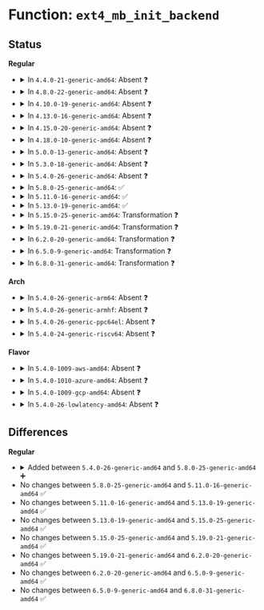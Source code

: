 # Function: <code>ext4_mb_init_backend</code>

## Status
<b>Regular</b>
<ul>
<li>
<details>
<summary>In <code>4.4.0-21-generic-amd64</code>: Absent ❓</summary>

```json
{
  "name": "ext4_mb_init_backend",
  "collision_type": "Unique Static",
  "inline_type": "Full",
  "funcs": [
    {
      "addr": 18446744071581808086,
      "name": "ext4_mb_init_backend",
      "external": false,
      "loc": "fs/ext4/mballoc.c:2476",
      "file": "fs/ext4/mballoc.c",
      "inline": "not declared, inlined",
      "caller_inline": [
        "fs/ext4/mballoc.c:ext4_mb_init"
      ],
      "caller_func": []
    }
  ],
  "symbols": []
}
```
</details>
</li>
<li>
<details>
<summary>In <code>4.8.0-22-generic-amd64</code>: Absent ❓</summary>

```json
{
  "name": "ext4_mb_init_backend",
  "collision_type": "Unique Static",
  "inline_type": "Full",
  "funcs": [
    {
      "addr": 18446744071582002498,
      "name": "ext4_mb_init_backend",
      "external": false,
      "loc": "fs/ext4/mballoc.c:2484",
      "file": "fs/ext4/mballoc.c",
      "inline": "not declared, inlined",
      "caller_inline": [
        "fs/ext4/mballoc.c:ext4_mb_init"
      ],
      "caller_func": []
    }
  ],
  "symbols": []
}
```
</details>
</li>
<li>
<details>
<summary>In <code>4.10.0-19-generic-amd64</code>: Absent ❓</summary>

```json
{
  "name": "ext4_mb_init_backend",
  "collision_type": "Unique Static",
  "inline_type": "Full",
  "funcs": [
    {
      "addr": 18446744071582092515,
      "name": "ext4_mb_init_backend",
      "external": false,
      "loc": "fs/ext4/mballoc.c:2484",
      "file": "fs/ext4/mballoc.c",
      "inline": "not declared, inlined",
      "caller_inline": [
        "fs/ext4/mballoc.c:ext4_mb_init"
      ],
      "caller_func": []
    }
  ],
  "symbols": []
}
```
</details>
</li>
<li>
<details>
<summary>In <code>4.13.0-16-generic-amd64</code>: Absent ❓</summary>

```json
{
  "name": "ext4_mb_init_backend",
  "collision_type": "Unique Static",
  "inline_type": "Full",
  "funcs": [
    {
      "addr": 18446744071582055550,
      "name": "ext4_mb_init_backend",
      "external": false,
      "loc": "fs/ext4/mballoc.c:2498",
      "file": "fs/ext4/mballoc.c",
      "inline": "not declared, inlined",
      "caller_inline": [
        "fs/ext4/mballoc.c:ext4_mb_init"
      ],
      "caller_func": []
    }
  ],
  "symbols": []
}
```
</details>
</li>
<li>
<details>
<summary>In <code>4.15.0-20-generic-amd64</code>: Absent ❓</summary>

```json
{
  "name": "ext4_mb_init_backend",
  "collision_type": "Unique Static",
  "inline_type": "Full",
  "funcs": [
    {
      "addr": 18446744071582206805,
      "name": "ext4_mb_init_backend",
      "external": false,
      "loc": "fs/ext4/mballoc.c:2498",
      "file": "fs/ext4/mballoc.c",
      "inline": "not declared, inlined",
      "caller_inline": [
        "fs/ext4/mballoc.c:ext4_mb_init"
      ],
      "caller_func": []
    }
  ],
  "symbols": []
}
```
</details>
</li>
<li>
<details>
<summary>In <code>4.18.0-10-generic-amd64</code>: Absent ❓</summary>

```json
{
  "name": "ext4_mb_init_backend",
  "collision_type": "Unique Static",
  "inline_type": "Full",
  "funcs": [
    {
      "addr": 18446744071582395877,
      "name": "ext4_mb_init_backend",
      "external": false,
      "loc": "fs/ext4/mballoc.c:2468",
      "file": "fs/ext4/mballoc.c",
      "inline": "not declared, inlined",
      "caller_inline": [
        "fs/ext4/mballoc.c:ext4_mb_init"
      ],
      "caller_func": []
    }
  ],
  "symbols": []
}
```
</details>
</li>
<li>
<details>
<summary>In <code>5.0.0-13-generic-amd64</code>: Absent ❓</summary>

```json
{
  "name": "ext4_mb_init_backend",
  "collision_type": "Unique Static",
  "inline_type": "Full",
  "funcs": [
    {
      "addr": 18446744071582494709,
      "name": "ext4_mb_init_backend",
      "external": false,
      "loc": "fs/ext4/mballoc.c:2468",
      "file": "fs/ext4/mballoc.c",
      "inline": "not declared, inlined",
      "caller_inline": [
        "fs/ext4/mballoc.c:ext4_mb_init"
      ],
      "caller_func": []
    }
  ],
  "symbols": []
}
```
</details>
</li>
<li>
<details>
<summary>In <code>5.3.0-18-generic-amd64</code>: Absent ❓</summary>

```json
{
  "name": "ext4_mb_init_backend",
  "collision_type": "Unique Static",
  "inline_type": "Full",
  "funcs": [
    {
      "addr": 18446744071582667155,
      "name": "ext4_mb_init_backend",
      "external": false,
      "loc": "fs/ext4/mballoc.c:2468",
      "file": "fs/ext4/mballoc.c",
      "inline": "not declared, inlined",
      "caller_inline": [
        "fs/ext4/mballoc.c:ext4_mb_init"
      ],
      "caller_func": []
    }
  ],
  "symbols": []
}
```
</details>
</li>
<li>
<details>
<summary>In <code>5.4.0-26-generic-amd64</code>: Absent ❓</summary>

```json
{
  "name": "ext4_mb_init_backend",
  "collision_type": "Unique Static",
  "inline_type": "Full",
  "funcs": [
    {
      "addr": 18446744071582769155,
      "name": "ext4_mb_init_backend",
      "external": false,
      "loc": "fs/ext4/mballoc.c:2477",
      "file": "fs/ext4/mballoc.c",
      "inline": "not declared, inlined",
      "caller_inline": [
        "fs/ext4/mballoc.c:ext4_mb_init"
      ],
      "caller_func": []
    }
  ],
  "symbols": []
}
```
</details>
</li>
<li>
<details>
<summary>In <code>5.8.0-25-generic-amd64</code>: ✅</summary>

```c
int ext4_mb_init_backend(struct super_block * sb)
```

```json
{
  "name": "ext4_mb_init_backend",
  "collision_type": "Unique Static",
  "inline_type": "No",
  "funcs": [
    {
      "addr": 18446744071583079840,
      "name": "ext4_mb_init_backend",
      "external": false,
      "loc": "fs/ext4/mballoc.c:2599",
      "file": "fs/ext4/mballoc.c",
      "inline": "seen, unknown",
      "caller_inline": [],
      "caller_func": [
        "fs/ext4/mballoc.c:ext4_mb_init"
      ]
    }
  ],
  "symbols": [
    {
      "addr": 18446744071583079840,
      "name": "ext4_mb_init_backend",
      "section": ".text",
      "bind": "STB_LOCAL",
      "size": 423
    }
  ]
}
```
</details>
</li>
<li>
<details>
<summary>In <code>5.11.0-16-generic-amd64</code>: ✅</summary>

```c
int ext4_mb_init_backend(struct super_block * sb)
```

```json
{
  "name": "ext4_mb_init_backend",
  "collision_type": "Unique Static",
  "inline_type": "No",
  "funcs": [
    {
      "addr": 18446744071583157136,
      "name": "ext4_mb_init_backend",
      "external": false,
      "loc": "fs/ext4/mballoc.c:2675",
      "file": "fs/ext4/mballoc.c",
      "inline": "seen, unknown",
      "caller_inline": [],
      "caller_func": [
        "fs/ext4/mballoc.c:ext4_mb_init"
      ]
    }
  ],
  "symbols": [
    {
      "addr": 18446744071583157136,
      "name": "ext4_mb_init_backend",
      "section": ".text",
      "bind": "STB_LOCAL",
      "size": 690
    }
  ]
}
```
</details>
</li>
<li>
<details>
<summary>In <code>5.13.0-19-generic-amd64</code>: ✅</summary>

```c
int ext4_mb_init_backend(struct super_block * sb)
```

```json
{
  "name": "ext4_mb_init_backend",
  "collision_type": "Unique Static",
  "inline_type": "No",
  "funcs": [
    {
      "addr": 18446744071583183360,
      "name": "ext4_mb_init_backend",
      "external": false,
      "loc": "fs/ext4/mballoc.c:3178",
      "file": "fs/ext4/mballoc.c",
      "inline": "seen, unknown",
      "caller_inline": [],
      "caller_func": [
        "fs/ext4/mballoc.c:ext4_mb_init"
      ]
    }
  ],
  "symbols": [
    {
      "addr": 18446744071583183360,
      "name": "ext4_mb_init_backend",
      "section": ".text",
      "bind": "STB_LOCAL",
      "size": 686
    }
  ]
}
```
</details>
</li>
<li>
<details>
<summary>In <code>5.15.0-25-generic-amd64</code>: Transformation ❓</summary>

```c
int ext4_mb_init_backend(struct super_block * sb)
```

```json
{
  "name": "ext4_mb_init_backend",
  "collision_type": "Unique Static",
  "inline_type": "No",
  "funcs": [
    {
      "addr": 0,
      "name": "ext4_mb_init_backend",
      "external": false,
      "loc": "fs/ext4/mballoc.c:3198",
      "file": "fs/ext4/mballoc.c",
      "inline": "seen, unknown",
      "caller_inline": [],
      "caller_func": [
        "fs/ext4/mballoc.c:ext4_mb_init"
      ]
    }
  ],
  "symbols": [
    {
      "addr": 18446744071583525440,
      "name": "ext4_mb_init_backend",
      "section": ".text",
      "bind": "STB_LOCAL",
      "size": 732
    },
    {
      "addr": 18446744071592264273,
      "name": "ext4_mb_init_backend.cold",
      "section": ".text",
      "bind": "STB_LOCAL",
      "size": 76
    }
  ]
}
```
</details>
</li>
<li>
<details>
<summary>In <code>5.19.0-21-generic-amd64</code>: Transformation ❓</summary>

```c
int ext4_mb_init_backend(struct super_block * sb)
```

```json
{
  "name": "ext4_mb_init_backend",
  "collision_type": "Unique Static",
  "inline_type": "No",
  "funcs": [
    {
      "addr": 0,
      "name": "ext4_mb_init_backend",
      "external": false,
      "loc": "fs/ext4/mballoc.c:3195",
      "file": "fs/ext4/mballoc.c",
      "inline": "seen, unknown",
      "caller_inline": [],
      "caller_func": [
        "fs/ext4/mballoc.c:ext4_mb_init"
      ]
    }
  ],
  "symbols": [
    {
      "addr": 18446744071584058736,
      "name": "ext4_mb_init_backend",
      "section": ".text",
      "bind": "STB_LOCAL",
      "size": 757
    },
    {
      "addr": 18446744071594046017,
      "name": "ext4_mb_init_backend.cold",
      "section": ".text",
      "bind": "STB_LOCAL",
      "size": 68
    }
  ]
}
```
</details>
</li>
<li>
<details>
<summary>In <code>6.2.0-20-generic-amd64</code>: Transformation ❓</summary>

```c
int ext4_mb_init_backend(struct super_block * sb)
```

```json
{
  "name": "ext4_mb_init_backend",
  "collision_type": "Unique Static",
  "inline_type": "No",
  "funcs": [
    {
      "addr": 0,
      "name": "ext4_mb_init_backend",
      "external": false,
      "loc": "fs/ext4/mballoc.c:3145",
      "file": "fs/ext4/mballoc.c",
      "inline": "seen, unknown",
      "caller_inline": [],
      "caller_func": [
        "fs/ext4/mballoc.c:ext4_mb_init"
      ]
    }
  ],
  "symbols": [
    {
      "addr": 18446744071584691392,
      "name": "ext4_mb_init_backend",
      "section": ".text",
      "bind": "STB_LOCAL",
      "size": 757
    },
    {
      "addr": 18446744071596078937,
      "name": "ext4_mb_init_backend.cold",
      "section": ".text",
      "bind": "STB_LOCAL",
      "size": 68
    }
  ]
}
```
</details>
</li>
<li>
<details>
<summary>In <code>6.5.0-9-generic-amd64</code>: Transformation ❓</summary>

```c
int ext4_mb_init_backend(struct super_block * sb)
```

```json
{
  "name": "ext4_mb_init_backend",
  "collision_type": "Unique Static",
  "inline_type": "No",
  "funcs": [
    {
      "addr": 0,
      "name": "ext4_mb_init_backend",
      "external": false,
      "loc": "fs/ext4/mballoc.c:3361",
      "file": "fs/ext4/mballoc.c",
      "inline": "seen, unknown",
      "caller_inline": [],
      "caller_func": [
        "fs/ext4/mballoc.c:ext4_mb_init"
      ]
    }
  ],
  "symbols": [
    {
      "addr": 18446744071584916768,
      "name": "ext4_mb_init_backend",
      "section": ".text",
      "bind": "STB_LOCAL",
      "size": 675
    },
    {
      "addr": 18446744071596602208,
      "name": "ext4_mb_init_backend.cold",
      "section": ".text",
      "bind": "STB_LOCAL",
      "size": 31
    }
  ]
}
```
</details>
</li>
<li>
<details>
<summary>In <code>6.8.0-31-generic-amd64</code>: Transformation ❓</summary>

```c
int ext4_mb_init_backend(struct super_block * sb)
```

```json
{
  "name": "ext4_mb_init_backend",
  "collision_type": "Unique Static",
  "inline_type": "No",
  "funcs": [
    {
      "addr": 0,
      "name": "ext4_mb_init_backend",
      "external": false,
      "loc": "fs/ext4/mballoc.c:3387",
      "file": "fs/ext4/mballoc.c",
      "inline": "seen, unknown",
      "caller_inline": [],
      "caller_func": [
        "fs/ext4/mballoc.c:ext4_mb_init"
      ]
    }
  ],
  "symbols": [
    {
      "addr": 18446744071585149744,
      "name": "ext4_mb_init_backend",
      "section": ".text",
      "bind": "STB_LOCAL",
      "size": 675
    },
    {
      "addr": 18446744071597507725,
      "name": "ext4_mb_init_backend.cold",
      "section": ".text",
      "bind": "STB_LOCAL",
      "size": 31
    }
  ]
}
```
</details>
</li>
</ul>
<b>Arch</b>
<ul>
<li>
<details>
<summary>In <code>5.4.0-26-generic-arm64</code>: Absent ❓</summary>

```json
{
  "name": "ext4_mb_init_backend",
  "collision_type": "Unique Static",
  "inline_type": "Full",
  "funcs": [
    {
      "addr": 18446603336494435364,
      "name": "ext4_mb_init_backend",
      "external": false,
      "loc": "fs/ext4/mballoc.c:2477",
      "file": "fs/ext4/mballoc.c",
      "inline": "not declared, inlined",
      "caller_inline": [
        "fs/ext4/mballoc.c:ext4_mb_init"
      ],
      "caller_func": []
    }
  ],
  "symbols": []
}
```
</details>
</li>
<li>
<details>
<summary>In <code>5.4.0-26-generic-armhf</code>: Absent ❓</summary>

```json
{
  "name": "ext4_mb_init_backend",
  "collision_type": "Unique Static",
  "inline_type": "Full",
  "funcs": [
    {
      "addr": 3227870868,
      "name": "ext4_mb_init_backend",
      "external": false,
      "loc": "fs/ext4/mballoc.c:2477",
      "file": "fs/ext4/mballoc.c",
      "inline": "not declared, inlined",
      "caller_inline": [
        "fs/ext4/mballoc.c:ext4_mb_init"
      ],
      "caller_func": []
    }
  ],
  "symbols": []
}
```
</details>
</li>
<li>
<details>
<summary>In <code>5.4.0-26-generic-ppc64el</code>: Absent ❓</summary>

```json
{
  "name": "ext4_mb_init_backend",
  "collision_type": "Unique Static",
  "inline_type": "Full",
  "funcs": [
    {
      "addr": 13835058055288185284,
      "name": "ext4_mb_init_backend",
      "external": false,
      "loc": "fs/ext4/mballoc.c:2477",
      "file": "fs/ext4/mballoc.c",
      "inline": "not declared, inlined",
      "caller_inline": [
        "fs/ext4/mballoc.c:ext4_mb_init"
      ],
      "caller_func": []
    }
  ],
  "symbols": []
}
```
</details>
</li>
<li>
<details>
<summary>In <code>5.4.0-24-generic-riscv64</code>: Absent ❓</summary>

```json
{
  "name": "ext4_mb_init_backend",
  "collision_type": "Unique Static",
  "inline_type": "Full",
  "funcs": [
    {
      "addr": 18446743936273848376,
      "name": "ext4_mb_init_backend",
      "external": false,
      "loc": "fs/ext4/mballoc.c:2477",
      "file": "fs/ext4/mballoc.c",
      "inline": "not declared, inlined",
      "caller_inline": [
        "fs/ext4/mballoc.c:ext4_mb_init"
      ],
      "caller_func": []
    }
  ],
  "symbols": []
}
```
</details>
</li>
</ul>
<b>Flavor</b>
<ul>
<li>
<details>
<summary>In <code>5.4.0-1009-aws-amd64</code>: Absent ❓</summary>

```json
{
  "name": "ext4_mb_init_backend",
  "collision_type": "Unique Static",
  "inline_type": "Full",
  "funcs": [
    {
      "addr": 18446744071582737891,
      "name": "ext4_mb_init_backend",
      "external": false,
      "loc": "fs/ext4/mballoc.c:2477",
      "file": "fs/ext4/mballoc.c",
      "inline": "not declared, inlined",
      "caller_inline": [
        "fs/ext4/mballoc.c:ext4_mb_init"
      ],
      "caller_func": []
    }
  ],
  "symbols": []
}
```
</details>
</li>
<li>
<details>
<summary>In <code>5.4.0-1010-azure-amd64</code>: Absent ❓</summary>

```json
{
  "name": "ext4_mb_init_backend",
  "collision_type": "Unique Static",
  "inline_type": "Full",
  "funcs": [
    {
      "addr": 18446744071582675059,
      "name": "ext4_mb_init_backend",
      "external": false,
      "loc": "fs/ext4/mballoc.c:2477",
      "file": "fs/ext4/mballoc.c",
      "inline": "not declared, inlined",
      "caller_inline": [
        "fs/ext4/mballoc.c:ext4_mb_init"
      ],
      "caller_func": []
    }
  ],
  "symbols": []
}
```
</details>
</li>
<li>
<details>
<summary>In <code>5.4.0-1009-gcp-amd64</code>: Absent ❓</summary>

```json
{
  "name": "ext4_mb_init_backend",
  "collision_type": "Unique Static",
  "inline_type": "Full",
  "funcs": [
    {
      "addr": 18446744071582727747,
      "name": "ext4_mb_init_backend",
      "external": false,
      "loc": "fs/ext4/mballoc.c:2477",
      "file": "fs/ext4/mballoc.c",
      "inline": "not declared, inlined",
      "caller_inline": [
        "fs/ext4/mballoc.c:ext4_mb_init"
      ],
      "caller_func": []
    }
  ],
  "symbols": []
}
```
</details>
</li>
<li>
<details>
<summary>In <code>5.4.0-26-lowlatency-amd64</code>: Absent ❓</summary>

```json
{
  "name": "ext4_mb_init_backend",
  "collision_type": "Unique Static",
  "inline_type": "Full",
  "funcs": [
    {
      "addr": 18446744071582812675,
      "name": "ext4_mb_init_backend",
      "external": false,
      "loc": "fs/ext4/mballoc.c:2477",
      "file": "fs/ext4/mballoc.c",
      "inline": "not declared, inlined",
      "caller_inline": [
        "fs/ext4/mballoc.c:ext4_mb_init"
      ],
      "caller_func": []
    }
  ],
  "symbols": []
}
```
</details>
</li>
</ul>

## Differences
<b>Regular</b>
<ul>
<li>
<details>
<summary>Added between <code>5.4.0-26-generic-amd64</code> and <code>5.8.0-25-generic-amd64</code> ➕</summary>

```c
int ext4_mb_init_backend(struct super_block * sb)
```
</details>
</li>
<li>
No changes between <code>5.8.0-25-generic-amd64</code> and <code>5.11.0-16-generic-amd64</code> ✅
</li>
<li>
No changes between <code>5.11.0-16-generic-amd64</code> and <code>5.13.0-19-generic-amd64</code> ✅
</li>
<li>
No changes between <code>5.13.0-19-generic-amd64</code> and <code>5.15.0-25-generic-amd64</code> ✅
</li>
<li>
No changes between <code>5.15.0-25-generic-amd64</code> and <code>5.19.0-21-generic-amd64</code> ✅
</li>
<li>
No changes between <code>5.19.0-21-generic-amd64</code> and <code>6.2.0-20-generic-amd64</code> ✅
</li>
<li>
No changes between <code>6.2.0-20-generic-amd64</code> and <code>6.5.0-9-generic-amd64</code> ✅
</li>
<li>
No changes between <code>6.5.0-9-generic-amd64</code> and <code>6.8.0-31-generic-amd64</code> ✅
</li>
</ul>
